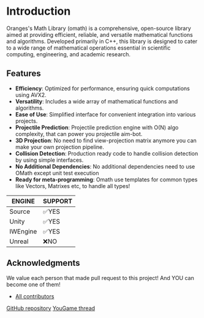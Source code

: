# Introduction

Oranges's Math Library (omath) is a comprehensive, open-source library aimed at providing efficient, reliable, and versatile mathematical functions and algorithms. Developed primarily in C++, this library is designed to cater to a wide range of mathematical operations essential in scientific computing, engineering, and academic research.

## Features
- **Efficiency**: Optimized for performance, ensuring quick computations using AVX2.
- **Versatility**: Includes a wide array of mathematical functions and algorithms.
- **Ease of Use**: Simplified interface for convenient integration into various projects.
- **Projectile Prediction**: Projectile prediction engine with O(N) algo complexity, that can power you projectile aim-bot.
- **3D Projection**: No need to find view-projection matrix anymore you can make your own projection pipeline.
- **Collision Detection**: Production ready code to handle collision detection by using simple interfaces.
- **No Additional Dependencies**: No additional dependencies need to use OMath except unit test execution
- **Ready for meta-programming**: Omath use templates for common types like Vectors, Matrixes etc, to handle all types!

|ENGINE  |SUPPORT|
|--------|-------|
|Source  |✅YES   |
|Unity   |✅YES   |
|IWEngine|✅YES   |
|Unreal  |❌NO    |


## Acknowledgments
We value each person that made pull request to this project! And YOU can become one of them!
-  [All contributors](https://github.com/orange-cpp/omath/graphs/contributors)
<seealso>
    <category name="Related topics" ref="inf">
        <a href="https://github.com/orange-cpp/omath">GitHub repository</a>
        <a href="https://yougame.biz/threads/332534">YouGame thread</a>
    </category>
</seealso>

